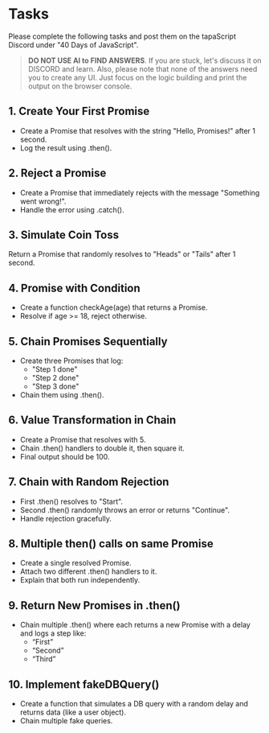 # Tasks

Please complete the following tasks and post them on the tapaScript Discord under "40 Days of JavaScript".

> **DO NOT USE AI to FIND ANSWERS**. If you are stuck, let's discuss it on DISCORD and learn. Also, please note that none of the answers need you to create any UI. Just focus on the logic building and print the output on the browser console.

## 1. Create Your First Promise

- Create a Promise that resolves with the string "Hello, Promises!" after 1 second.
- Log the result using .then().

## 2.  Reject a Promise

- Create a Promise that immediately rejects with the message "Something went wrong!".
- Handle the error using .catch().

## 3. Simulate Coin Toss

Return a Promise that randomly resolves to "Heads" or "Tails" after 1 second.

## 4. Promise with Condition

- Create a function checkAge(age) that returns a Promise.
- Resolve if age >= 18, reject otherwise.

## 5. Chain Promises Sequentially

- Create three Promises that log:
  - "Step 1 done"
  - "Step 2 done"
  - "Step 3 done"
- Chain them using .then().

## 6. Value Transformation in Chain

- Create a Promise that resolves with 5.
- Chain .then() handlers to double it, then square it.
- Final output should be 100.

## 7. Chain with Random Rejection

- First .then() resolves to "Start".
- Second .then() randomly throws an error or returns "Continue".
- Handle rejection gracefully.

## 8. Multiple then() calls on same Promise

- Create a single resolved Promise.
- Attach two different .then() handlers to it.
- Explain that both run independently.

## 9.  Return New Promises in .then()

- Chain multiple .then() where each returns a new Promise with a delay and logs a step like:
  - “First”
  - “Second”
  - “Third”

## 10. Implement fakeDBQuery()

- Create a function that simulates a DB query with a random delay and returns data (like a user object).
- Chain multiple fake queries.
